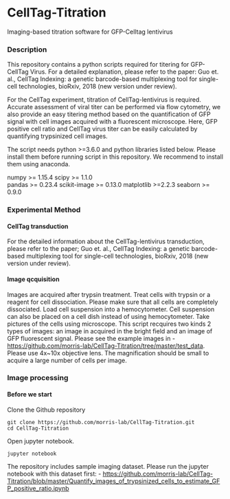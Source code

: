 # CellTag-Titration
Imaging-based titration software for GFP-Celltag lentivirus

### Description
This repository contains a python scripts required for titering for GFP-CellTag Virus.
For a detailed explanation, please refer to the paper: Guo et. al., CellTag Indexing: a genetic barcode-based multiplexing tool for single-cell technologies, bioRxiv, 2018 (new version under review).

For the CellTag experiment, titration of CellTag-lentivirus is required.
Accurate assessment of viral titer can be performed via flow cytometry, we also provide an easy titering method based on the quantification of GFP signal with cell images acquired with a fluorescent microscope. Here, GFP positive cell ratio and CellTag virus titer can be easily calculated by quantifying trypsinized cell images.

The script needs python >=3.6.0 and python libraries listed below.
Please install them before running script in this repository.
We recommend to install them using anaconda. 
 
numpy >= 1.15.4 
scipy >= 1.1.0  
pandas >= 0.23.4
scikit-image >= 0.13.0 
matplotlib >=2.2.3
seaborn >= 0.9.0


### Experimental Method
#### CellTag transduction 
For the detailed information about the CellTag-lentivirus transduction, please refer to the paper; Guo et. al., CellTag Indexing: a genetic barcode-based multiplexing tool for single-cell technologies, bioRxiv, 2018 (new version under review).

#### Image qcquisition
Images are acquired after trypsin treatment. 
Treat cells with trypsin or a reagent for cell dissociation. Please make sure that all cells are completely dissociated.
Load cell suspension into a hemocytometer. Cell suspension can also be placed on a cell dish instead of using hemocytometer.
Take pictures of the cells using microscope. This script recquires two kinds 2 types of images: an image in acquired in the bright field and an image of GFP fluorescent signal. Please see the example images in - https://github.com/morris-lab/CellTag-Titration/tree/master/test_data.
Please use 4x~10x objective lens. The magnification should be small to acquire a large number of cells per image.


### Image processing
#### Before we start
Clone the Github repository
```
git clone https://github.com/morris-lab/CellTag-Titration.git
cd CellTag-Titration
```
Open jupyter notebook. 
```
jupyter notebook
```
The repository includes sample imaging dataset. 
Please run the jupyter notebook with this dataset first:  -  https://github.com/morris-lab/CellTag-Titration/blob/master/Quantify_images_of_trypsinized_cells_to_estimate_GFP_positive_ratio.ipynb


